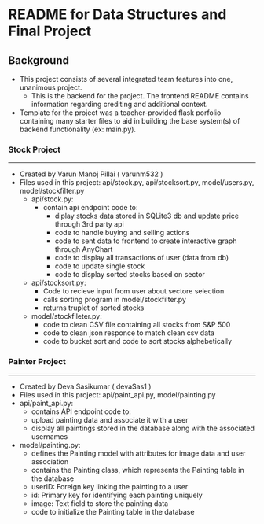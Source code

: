 # README for Data Structures and Final Project

## Background

- This project consists of several integrated team features into one, unanimous project.
  - This is the backend for the project. The frontend README contains information regarding crediting and additional context.
- Template for the project was a teacher-provided flask porfolio containing many starter files to aid in building the base system(s) of backend functionality (ex: main.py).

###  Stock Project 
---
- Created by Varun Manoj Pillai ( varunm532 )
- Files used in this project: api/stock.py, api/stocksort.py, model/users.py, model/stockfilter.py
  - api/stock.py:
      - contain api endpoint code to:
          - diplay stocks data stored in SQLite3 db and update price through 3rd party api
          - code to handle buying and selling actions
          - code to sent data to frontend to create interactive graph through AnyChart
          - code to display all transactions of user (data from db)
          - code to update single stock
          - code to display sorted stocks based on sector
  - api/stocksort.py:
      - Code to recieve input from user about sectore selection
      - calls sorting program in model/stockfilter.py
      - returns truplet of sorted stocks
  - model/stockfileter.py:
      - code to clean CSV file containing all stocks from S&P 500
      - code to clean json responce to match clean csv data
      - code to bucket sort and code to sort stocks alphebetically
   
    
###  Painter Project 
---
- Created by Deva Sasikumar ( devaSas1 )
- Files used in this project: api/paint_api.py, model/painting.py
- api/paint_api.py:
    - contains API endpoint code to:
    - upload painting data and associate it with a user
    - display all paintings stored in the database along with the associated usernames
- model/painting.py:
    - defines the Painting model with attributes for image data and user association
    - contains the Painting class, which represents the Painting table in the database
    - userID: Foreign key linking the painting to a user
    - id: Primary key for identifying each painting uniquely
    - image: Text field to store the painting data
    - code to initialize the Painting table in the database

